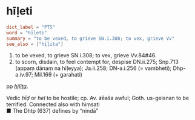 # hīḷeti

``` toml
dict_label = "PTS"
word = "hīḷeti"
summary = "to be vexed, to grieve SN.i.308; to vex, grieve Vv"
see_also = ["hīḷita"]
```

1. to be vexed, to grieve SN.i.308; to vex, grieve Vv.84#46.
2. to scorn, disdain, to feel contempt for, despise DN.ii.275; Snp.713 (appaṃ dānaṃ na hīḷeyya); Ja.ii.258; DN\-a.i.256 (= vambheti); Dhp\-a.iv.97; Mil.169 (\+ garahati)

pp *[hīḷita](hīḷita.md)*.

Vedic *hīḍ* or *hel* to be hostile; cp. Av. ƶēaša awful; Goth. us\-geisnan to be terrified. Connected also with hiṃsati  
■ The Dhtp (637) defines by “nindā”

